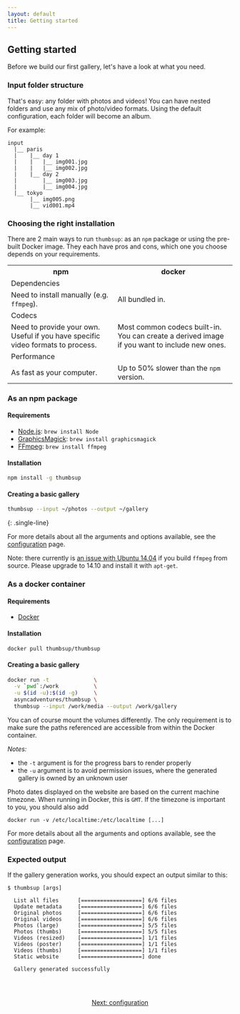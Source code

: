 ```yaml
---
layout: default
title: Getting started
---
```


## Getting started

Before we build our first gallery, let's have a look at what you need.

### Input folder structure

That's easy: any folder with photos and videos!
You can have nested folders and use any mix of photo/video formats.
Using the default configuration, each folder will become an album.

For example:

```
input
  |__ paris
  |    |__ day 1
  |    |   |__ img001.jpg
  |    |   |__ img002.jpg
  |    |__ day 2
  |        |__ img003.jpg
  |        |__ img004.jpg
  |__ tokyo
       |__ img005.png
       |__ vid001.mp4
```

### Choosing the right installation

There are 2 main ways to run `thumbsup`: as an `npm` package or using the pre-built Docker image.
They each have pros and cons, which one you choose depends on your requirements.

<table class="comparison">
  <tr>
    <th>npm</th>
    <th>docker</th>
  </tr>
  <tr>
    <td class="category" colspan="2">Dependencies</td>
  </tr>
  <tr>
    <td>Need to install manually (e.g. <code>ffmpeg</code>).</td>
    <td>All bundled in.</td>
  </tr>
  <tr>
    <td class="category" colspan="2">Codecs</td>
  </tr>
  <tr>
    <td>Need to provide your own. Useful if you have specific video formats to process.</td>
    <td>Most common codecs built-in. You can create a derived image if you want to include new ones.</td>
  </tr>
  <tr>
    <td class="category" colspan="2">Performance</td>
  </tr>
  <tr>
    <td>As fast as your computer.</td>
    <td>Up to 50% slower than the <code>npm</code> version.</td>
  </tr>
</table>

### As an npm package

#### Requirements

- [Node.js](http://nodejs.org/): `brew install Node`
- [GraphicsMagick](http://www.graphicsmagick.org/): `brew install graphicsmagick`
- [FFmpeg](http://www.ffmpeg.org/): `brew install ffmpeg`

#### Installation

```bash
npm install -g thumbsup
```

#### Creating a basic gallery

```bash
thumbsup --input ~/photos --output ~/gallery
```
{: .single-line}

For more details about all the arguments and options available, see the [configuration](/docs/configuration) page.

<div class="warning">
  Note: there currently is <a href="https://github.com/thumbsup/thumbsup/issues/27">an issue with Ubuntu 14.04</a>
  if you build <code>ffmpeg</code> from source. Please upgrade to 14.10 and install it with <code>apt-get</code>.
</div>

### As a docker container

#### Requirements

- [Docker](https://www.docker.com/products/docker)

#### Installation

```bash
docker pull thumbsup/thumbsup
```

#### Creating a basic gallery

```bash
docker run -t              \
  -v `pwd`:/work           \
  -u $(id -u):$(id -g)     \
  asyncadventures/thumbsup \
  thumbsup --input /work/media --output /work/gallery
```

You can of course mount the volumes differently.
The only requirement is to make sure the paths referenced are accessible from within the Docker container.

*Notes:*

- the `-t` argument is for the progress bars to render properly
- the `-u` argument is to avoid permission issues, where the generated gallery is owned by an unknown user

Photo dates displayed on the website are based on the current machine timezone.
When running in Docker, this is `GMT`. If the timezone is important to you, you should also add

```
docker run -v /etc/localtime:/etc/localtime [...]
```

For more details about all the arguments and options available, see the [configuration](/docs/configuration) page.

### Expected output

If the gallery generation works, you should expect an output similar to this:

```
$ thumbsup [args]

  List all files      [===================] 6/6 files
  Update metadata     [===================] 6/6 files
  Original photos     [===================] 6/6 files
  Original videos     [===================] 6/6 files
  Photos (large)      [===================] 5/5 files
  Photos (thumbs)     [===================] 5/5 files
  Videos (resized)    [===================] 1/1 files
  Videos (poster)     [===================] 1/1 files
  Videos (thumbs)     [===================] 1/1 files
  Static website      [===================] done

  Gallery generated successfully
```

<br />

<div style="margin: 2em 0; text-align: center;">
  <a class="btn btn-cta-primary" href="/docs/configuration">Next: configuration</a>
</div>
